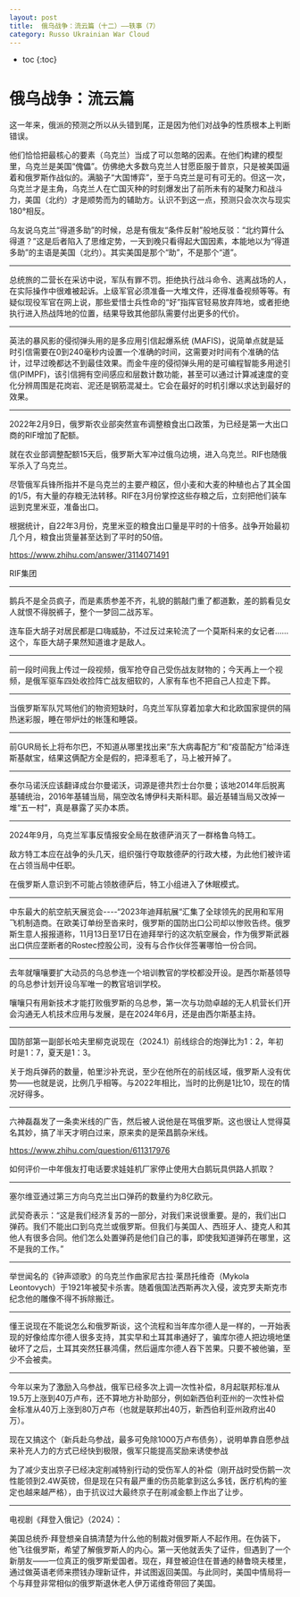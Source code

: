 ```yaml
---
layout: post
title:  俄乌战争：流云篇（十二）——轶事（7）
category: Russo Ukrainian War Cloud
---
```


* toc
{:toc}

# 俄乌战争：流云篇

这一年来，俄派的预测之所以从头错到尾，正是因为他们对战争的性质根本上判断错误。

他们恰恰把最核心的要素（乌克兰）当成了可以忽略的因素。在他们构建的模型里，乌克兰是美国“傀儡”。仿佛绝大多数乌克兰人甘愿臣服于普京，只是被美国逼着和俄罗斯作战似的。满脑子“大国博弈”，至于乌克兰是可有可无的。但这一次，乌克兰才是主角，乌克兰人在亡国灭种的时刻爆发出了前所未有的凝聚力和战斗力，美国（北约）才是顺势而为的辅助方。认识不到这一点，预测只会次次与现实180°相反。

乌友说乌克兰“得道多助”的时候，总是有俄友“条件反射”般地反驳：“北约算什么得道？”这是后者陷入了思维定势，一天到晚只看得起大国因素，本能地以为“得道多助”的主语是美国（北约）。其实美国是那个“助”，不是那个“道”。

---

总统旅的二营长在采访中说，军队有罪不罚。拒绝执行战斗命令、逃离战场的人，在实际操作中很难被起诉。上级军官必须准备一大堆文件，还得准备视频等等。有疑似现役军官在网上说，那些爱惜士兵性命的“好”指挥官轻易放弃阵地，或者拒绝执行进入热战阵地的位置，结果导致其他部队需要付出更多的代价。

---

英法的暴风影的侵彻弹头用的是多应用引信起爆系统 (MAFIS)，说简单点就是延时引信需要在0到240毫秒内设置一个准确的时间，这需要对时间有个准确的估计，过早过晚都达不到最佳效果。而金牛座的侵彻弹头用的是可编程智能多用途引信(PIMPF)，该引信拥有空间感应和层数计数功能，甚至可以通过计算减速度的变化分辨周围是花岗岩、泥还是钢筋混凝土。它会在最好的时机引爆以求达到最好的效果。

---

2022年2月9日，俄罗斯农业部突然宣布调整粮食出口政策，为已经是第一大出口商的RIF增加了配额。

就在农业部调整配额15天后，俄罗斯大军冲过俄乌边境，进入乌克兰。RIF也随俄军杀入了乌克兰。

尽管俄军兵锋所指并不是乌克兰的主要产粮区，但小麦和大麦的种植也占了其全国的1/5，有大量的存粮无法转移。RIF在3月份掌控这些存粮之后，立刻把他们装车运到克里米亚，准备出口。

根据统计，自22年3月份，克里米亚的粮食出口量是平时的十倍多。战争开始最初几个月，粮食出货量甚至达到了平时的50倍。

https://www.zhihu.com/answer/3114071491

RIF集团

---

鹅兵不是全员疯子，而是素质参差不齐，礼貌的鹅敲门重了都道歉，差的鹅看见女人就恨不得脱裤子，整个一梦回二战苏军。

连车臣大胡子对居民都是口嗨威胁，不过反过来轮流了一个莫斯科来的女记者……这个，车臣大胡子果然知道谁才是敌人。

---

前一段时间我上传过一段视频，俄军抢夺自己受伤战友财物的；今天再上一个视频，是俄军驱车四处收捡阵亡战友细软的，人家有车也不把自己人拉走下葬。

---

当俄罗斯军队咒骂他们的物资短缺时，乌克兰军队穿着加拿大和北欧国家提供的隔热迷彩服，睡在带炉灶的帐篷和睡袋。

---

前GUR局长上将布尔巴，不知道从哪里找出来“东大病毒配方”和“疫苗配方”给泽连斯基献宝，结果这俩配方全是假的，把泽惹毛了，马上被开掉了。

---

泰尔马诺沃应该翻译成台尔曼诺沃，词源是德共烈士台尔曼；该地2014年后脱离基辅统治，2016年基辅当局，隔空改名博伊科夫斯科耶。最近基辅当局又改掉一堆“五一村”，真是暴露了买办本质。

---

2024年9月，乌克兰军事反情报安全局在敖德萨消灭了一群格鲁乌特工。

敌方特工本应在战争的头几天，组织强行夺取敖德萨的行政大楼，为此他们被许诺在占领当局中任职。

在俄罗斯人意识到不可能占领敖德萨后，特工小组进入了休眠模式。

---

中东最大的航空航天展览会----“2023年迪拜航展“汇集了全球领先的民用和军用飞机制造商。在欧美订单纷至沓来时，俄罗斯的国防出口公司却以惨败告终。俄罗斯生意人报报道称，11月13日至17日在迪拜举行的这次航空展会，作为俄罗斯武器出口供应垄断者的Rostec控股公司，没有与合作伙伴签署哪怕一份合同。

---

去年就嚷嚷要扩大动员的乌总参连一个培训教官的学校都没开设。是西尔斯基领导的乌总参计划开设乌军唯一的教官培训学校。

嚷嚷只有用新技术才能打败俄罗斯的乌总参，第一次与功勋卓越的无人机营长们开会沟通无人机技术应用与发展，是在2024年6月，还是由西尔斯基主持。

---

国防部第一副部长哈夫里柳克说现在（2024.1）前线综合的炮弹比为1：2，年初时是1：7，夏天是1：3。

关于炮兵弹药的数量，帕里沙补充说，至少在他所在的前线区域，俄罗斯人没有优势——也就是说，比例几乎相等。与2022年相比，当时的比例是1比10，现在的情况好得多。

---

六神磊磊发了一条卖米线的广告，然后被人说他是在骂俄罗斯。这也很让人觉得莫名其妙，搞了半天才明白过来，原来卖的是荣昌鹅杂米线。

https://www.zhihu.com/question/611317976

如何评价一中年俄友打电话要求娃娃机厂家停止使用大白鹅玩具供路人抓取？

---

塞尔维亚通过第三方向乌克兰出口弹药的数量约为8亿欧元。

武契奇表示：“这是我们经济复苏的一部分，对我们来说很重要。是的，我们出口弹药。我们不能出口到乌克兰或俄罗斯。但我们与美国人、西班牙人、捷克人和其他人有很多合同。他们怎么处置弹药是他们自己的事，即使我知道弹药在哪里，这不是我的工作。”

---

举世闻名的《钟声颂歌》的乌克兰作曲家尼古拉·莱昂托维奇（Mykola Leontovych）于1921年被契卡杀害。随着俄国法西斯再次入侵，波克罗夫斯克市纪念他的雕像不得不拆除搬迁。

---

懂王说现在不能说怎么和俄罗斯谈，这个流程和当年库尔德人是一样的，一开始表现的好像给库尔德人很多支持，其实早和土耳其串通好了，骗库尔德人把边境地堡破坏了之后，土耳其突然狂暴鸿儒，然后逼库尔德人吞下苦果。只要不被他骗，至少不会被卖。

---

今年以来为了激励入乌参战，俄军已经多次上调一次性补偿，8月起联邦标准从19.5万上涨到40万卢布，还不算地方补助部分，例如新西伯利亚州的一次性补偿金标准从40万上涨到80万卢布（也就是联邦出40万，新西伯利亚州政府出40万）。

现在又搞这个（新兵赴乌参战，最多可免除1000万卢布债务），说明单靠自愿参战来补充人力的方式已经快到极限，俄军只能提高奖励来诱使参战

为了减少支出京子已经决定削减特别行动的受伤军人的补偿（刚开战时受伤鹅一次性能领到2.4W英镑，但是现在只有最严重的伤员能拿到这么多钱，医疗机构的鉴定也越来越严格），由于抗议过大最终京子在削减金额上作出了让步。

---

电视剧《拜登入俄记》（2024）：

美国总统乔·拜登想亲自搞清楚为什么他的制裁对俄罗斯人不起作用。在伪装下，他飞往俄罗斯，希望了解俄罗斯人的内心。第一天他就丢失了证件，但遇到了一个新朋友——一位真正的俄罗斯爱国者。现在，拜登被迫住在普通的赫鲁晓夫楼里，通过做英语老师来攒钱办理新证件，并试图返回美国。与此同时，美国中情局将一个与拜登非常相似的俄罗斯退休老人伊万诺维奇带回了美国。
